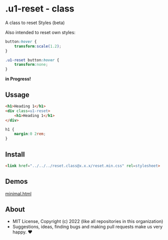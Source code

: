 # .u1-reset - class
A class to reset Styles (beta)

Also intended to reset own styles:

```css
button:hover {
    transform:scale(1.2);
}

.u1-reset button:hover {
    transform:none;
}
```

**in Progress!**

## Ussage

```html
<h1>Heading 1</h1>
<div class=u1-reset>
    <h1>Heading 1</h1>
</div>
```

```css
h1 {
    margin:0 2rem;
}
```

## Install

```html
<link href="../../../reset.class@x.x.x/reset.min.css" rel=stylesheet>
```

## Demos

[minimal.html](http://gcdn.li/u1ui/reset.class@main/tests/minimal.html)  

## About

- MIT License, Copyright (c) 2022 <u1> (like all repositories in this organization) <br>
- Suggestions, ideas, finding bugs and making pull requests make us very happy. ♥

